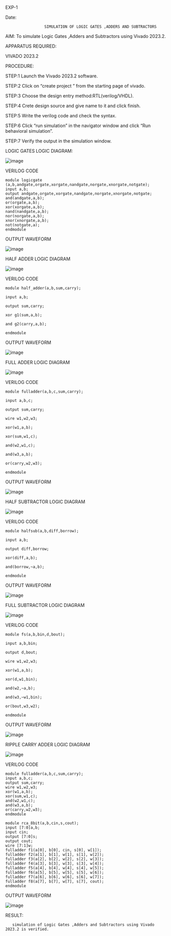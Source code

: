 EXP-1

Date:

                     SIMULATION OF LOGIC GATES ,ADDERS AND SUBTRACTORS
                                               
AIM: To simulate Logic Gates ,Adders and Subtractors using Vivado 2023.2.

APPARATUS REQUIRED: 

VIVADO 2023.2

PROCEDURE:

STEP:1 Launch the Vivado 2023.2 software.

STEP:2 Click on “create project ” from the starting page of vivado.

STEP:3 Choose the design entry method:RTL(verilog/VHDL).

STEP:4 Crete design source and give name to it and click finish.

STEP:5 Write the verilog code and check the syntax.

STEP:6 Click “run simulation” in the navigator window and click “Run behavioral simulation”.

STEP:7 Verify the output in the simulation window.

LOGIC GATES LOGIC DIAGRAM:

![image](https://github.com/navaneethans/VLSI-LAB-EXPERIMENTS/assets/6987778/ee17970c-3ac9-4603-881b-88e2825f41a4)

 VERILOG CODE
```
module logicgate (a,b,andgate,orgate,xorgate,nandgate,norgate,xnorgate,notgate);
input a,b;  
output andgate,orgate,xorgate,nandgate,norgate,xnorgate,notgate;
and(andgate,a,b);
or(orgate,a,b);
xor(xorgate,a,b);
nand(nandgate,a,b); 
nor(norgate,a,b);
xnor(xnorgate,a,b);
not(notgate,a);
endmodule
```
OUTPUT WAVEFORM

![image](https://github.com/kristipatishivani/VLSI-LAB-EXP-1/assets/161432255/a62e4538-0094-4126-b762-1a1fdc1e8931)

HALF ADDER LOGIC DIAGRAM

![image](https://github.com/kristipatishivani/VLSI-LAB-EXP-1/assets/161432255/8dbaa111-3916-4e39-bd03-852cd2d76982)

VERILOG CODE
```
module half_adder(a,b,sum,carry);

input a,b;

output sum,carry;

xor g1(sum,a,b);

and g2(carry,a,b);

endmodule
```
OUTPUT WAVEFORM

![image](https://github.com/kristipatishivani/VLSI-LAB-EXP-1/assets/161432255/d325278a-9829-4e71-b638-70f7285a1dcd)

FULL ADDER LOGIC DIAGRAM

![image](https://github.com/kristipatishivani/VLSI-LAB-EXP-1/assets/161432255/8713d8b5-e4b6-4c9d-a00b-41eae22c9a2c)

VERILOG CODE
```
module fulladder(a,b,c,sum,carry);

input a,b,c;

output sum,carry;

wire w1,w2,w3;

xor(w1,a,b);

xor(sum,w1,c);

and(w2,w1,c);

and(w3,a,b);

or(carry,w2,w3);

endmodule
```
OUTPUT WAVEFORM

![image](https://github.com/kristipatishivani/VLSI-LAB-EXP-1/assets/161432255/5c2e8258-da0f-4afd-98eb-f56bd8c7ec30)

HALF SUBTRACTOR LOGIC DIAGRAM

![image](https://github.com/kristipatishivani/VLSI-LAB-EXP-1/assets/161432255/a2ece9c5-3ea5-4656-ac14-51ae2f150460)

VERILOG CODE
```
module halfsub(a,b,diff,borrow);

input a,b;

output diff,borrow;

xor(diff,a,b);

and(borrow,~a,b);

endmodule
```
OUTPUT WAVEFORM

![image](https://github.com/kristipatishivani/VLSI-LAB-EXP-1/assets/161432255/4bdf087c-428c-4822-bc46-c5e7dd254033)

FULL SUBTRACTOR LOGIC DIAGRAM

![image](https://github.com/kristipatishivani/VLSI-LAB-EXP-1/assets/161432255/1b5c2122-0560-4d64-8eca-093cc6a727ec)

VERILOG CODE
```
module fs(a,b,bin,d,bout);

input a,b,bin;

output d,bout;

wire w1,w2,w3;

xor(w1,a,b);

xor(d,w1,bin);

and(w2,~a,b);

and(w3,~w1,bin);

or(bout,w3,w2);

endmodule
```
OUTPUT WAVEFORM

![image](https://github.com/kristipatishivani/VLSI-LAB-EXP-1/assets/161432255/bc8d00b2-5048-427d-bf2c-c02c3045914c)

RIPPLE CARRY ADDER LOGIC DIAGRAM

![image](https://github.com/kristipatishivani/VLSI-LAB-EXP-1/assets/161432255/a99aff44-dfa3-4e7b-9da8-69196df7a695)

VERILOG CODE
```
module fulladder(a,b,c,sum,carry);
input a,b,c;
output sum,carry;
wire w1,w2,w3;
xor(w1,a,b);
xor(sum,w1,c);
and(w2,w1,c);
and(w3,a,b);
or(carry,w2,w3);
endmodule

module rca_8bit(a,b,cin,s,cout);
input [7:0]a,b;
input cin;
output [7:0]s;
output cout;
wire [7:1]w;
fulladder f1(a[0], b[0], cin, s[0], w[1]);
fulladder f2(a[1], b[1], w[1], s[1], w[2]);
fulladder f3(a[2], b[2], w[2], s[2], w[3]);
fulladder f4(a[3], b[3], w[3], s[3], w[4]);
fulladder f5(a[4], b[4], w[4], s[4], w[5]);
fulladder f6(a[5], b[5], w[5], s[5], w[6]);
fulladder f7(a[6], b[6], w[6], s[6], w[7]);
fulladder f8(a[7], b[7], w[7], s[7], cout);
endmodule
```
OUTPUT WAVEFORM


![image](https://github.com/kristipatishivani/VLSI-LAB-EXP-1/assets/161432255/6bf9e606-80cb-4def-8503-210f60b0fbd4)

RESULT:

       simulation of Logic Gates ,Adders and Subtractors using Vivado 2023.2 is verified.



















